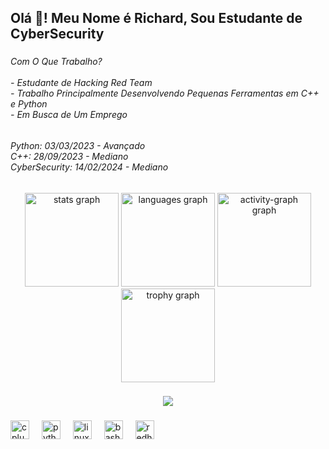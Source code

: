 <h2 align="left">Olá 👋! Meu Nome é Richard, Sou Estudante de CyberSecurity</h2>

###

<h6 align="left">Com O Que Trabalho?<br><br>- Estudante de Hacking Red Team<br>- Trabalho Principalmente Desenvolvendo Pequenas Ferramentas em C++ e Python<br>- Em Busca de Um Emprego</h6>

###

<h6 align="left">Python: 03/03/2023 - Avançado<br>C++: 28/09/2023 - Mediano<br>CyberSecurity: 14/02/2024 - Mediano</h6>

###

<div align="center">
  <img src="https://github-readme-stats.vercel.app/api?username=ChaoticOfChaos&hide_title=false&hide_rank=true&show_icons=true&include_all_commits=true&count_private=false&disable_animations=false&theme=github_dark&locale=pt-br&hide_border=true" height="150" alt="stats graph"  />
  <img src="https://github-readme-stats.vercel.app/api/top-langs?username=ChaoticOfChaos&locale=pt-br&hide_title=false&layout=compact&card_width=320&langs_count=5&theme=github_dark&hide_border=true" height="150" alt="languages graph"  />
  <img src="https://github-readme-activity-graph.vercel.app/graph?username=ChaoticOfChaos&theme=github-dark&area=false&hide_border=true&hide_title=false" height="150" alt="activity-graph graph"  />
  <img src="https://github-profile-trophy.vercel.app?username=ChaoticOfChaos&theme=darkhub" height="150" alt="trophy graph"  />
</div>

###

<div align="center">
  <img src="https://profile-counter.glitch.me/ChaoticOfChaos/count.svg?"  />
</div>

###

<div align="left">
  <img src="https://cdn.jsdelivr.net/gh/devicons/devicon/icons/cplusplus/cplusplus-original.svg" height="30" alt="cplusplus logo"  />
  <img width="12" />
  <img src="https://cdn.jsdelivr.net/gh/devicons/devicon/icons/python/python-original.svg" height="30" alt="python logo"  />
  <img width="12" />
  <img src="https://cdn.jsdelivr.net/gh/devicons/devicon/icons/linux/linux-original.svg" height="30" alt="linux logo"  />
  <img width="12" />
  <img src="https://cdn.jsdelivr.net/gh/devicons/devicon/icons/bash/bash-original.svg" height="30" alt="bash logo"  />
  <img width="12" />
  <img src="https://cdn.jsdelivr.net/gh/devicons/devicon/icons/redhat/redhat-original.svg" height="30" alt="redhat logo"  />
</div>

###
